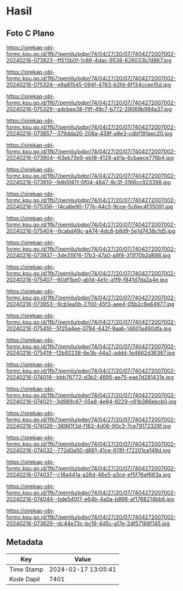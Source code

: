 # Hasil

## Foto C Plano

https://sirekap-obj-formc.kpu.go.id/1fb7/pemilu/pdpr/74/04/27/20/07/7404272007002-20240216-073823--ff513b0f-1c66-4dac-9538-628033b7d867.jpg

https://sirekap-obj-formc.kpu.go.id/1fb7/pemilu/pdpr/74/04/27/20/07/7404272007002-20240216-075324--e8a81545-094f-4763-b2fd-6f134ccee15d.jpg

https://sirekap-obj-formc.kpu.go.id/1fb7/pemilu/pdpr/74/04/27/20/07/7404272007002-20240216-075329--adcbee38-f1ff-49c7-b772-29069b994a37.jpg

https://sirekap-obj-formc.kpu.go.id/1fb7/pemilu/pdpr/74/04/27/20/07/7404272007002-20240216-073857--379dda20-208a-439f-a8e3-cdbf191aec20.jpg

https://sirekap-obj-formc.kpu.go.id/1fb7/pemilu/pdpr/74/04/27/20/07/7404272007002-20240216-073904--63eb73e9-eb18-4129-a61a-6cbaece776b4.jpg

https://sirekap-obj-formc.kpu.go.id/1fb7/pemilu/pdpr/74/04/27/20/07/7404272007002-20240216-073910--9db5f411-0f04-4847-8c3f-3166cc923398.jpg

https://sirekap-obj-formc.kpu.go.id/1fb7/pemilu/pdpr/74/04/27/20/07/7404272007002-20240216-075356--14ca6e90-177b-44c5-9cce-5c6ec4f35091.jpg

https://sirekap-obj-formc.kpu.go.id/1fb7/pemilu/pdpr/74/04/27/20/07/7404272007002-20240216-075404--6cabd49c-a474-4dc8-b8d9-5e1d7438c1d5.jpg

https://sirekap-obj-formc.kpu.go.id/1fb7/pemilu/pdpr/74/04/27/20/07/7404272007002-20240216-073937--3de31976-17b3-47a0-a9f8-311f70b2d686.jpg

https://sirekap-obj-formc.kpu.go.id/1fb7/pemilu/pdpr/74/04/27/20/07/7404272007002-20240216-075407--60df1be0-ab1d-4e1c-a1f9-f841d7da2a4e.jpg

https://sirekap-obj-formc.kpu.go.id/1fb7/pemilu/pdpr/74/04/27/20/07/7404272007002-20240216-073953--9cb1ea0b-2700-45f3-aee4-05b2c8e64977.jpg

https://sirekap-obj-formc.kpu.go.id/1fb7/pemilu/pdpr/74/04/27/20/07/7404272007002-20240216-075416--5f25a4ee-0794-442f-9aab-14601a490dfa.jpg

https://sirekap-obj-formc.kpu.go.id/1fb7/pemilu/pdpr/74/04/27/20/07/7404272007002-20240216-075419--f2b92238-6e3b-44a2-addd-1e4662d36367.jpg

https://sirekap-obj-formc.kpu.go.id/1fb7/pemilu/pdpr/74/04/27/20/07/7404272007002-20240216-074018--bbb76772-d3b2-4895-ae75-eae7d281431e.jpg

https://sirekap-obj-formc.kpu.go.id/1fb7/pemilu/pdpr/74/04/27/20/07/7404272007002-20240216-074021--3d989c67-05a8-4e84-8229-c61b386ebcb0.jpg

https://sirekap-obj-formc.kpu.go.id/1fb7/pemilu/pdpr/74/04/27/20/07/7404272007002-20240216-074026--38961f3d-f162-4d06-90c3-7ce79172328f.jpg

https://sirekap-obj-formc.kpu.go.id/1fb7/pemilu/pdpr/74/04/27/20/07/7404272007002-20240216-074032--772d0a50-d661-41ce-978f-f72201ce149d.jpg

https://sirekap-obj-formc.kpu.go.id/1fb7/pemilu/pdpr/74/04/27/20/07/7404272007002-20240216-074037--c18a441a-a26d-46e5-a3ce-ef5f76af663a.jpg

https://sirekap-obj-formc.kpu.go.id/1fb7/pemilu/pdpr/74/04/27/20/07/7404272007002-20240216-074044--bde540f7-e64b-4a0a-b998-af1768214bb6.jpg

https://sirekap-obj-formc.kpu.go.id/1fb7/pemilu/pdpr/74/04/27/20/07/7404272007002-20240216-073829--dc44e73c-bc16-4d5c-a17e-2df57166f145.jpg


## Metadata

| Key        | Value               |
| ---------- | ------------------- |
| Time Stamp | 2024-02-17 13:05:41 |
| Kode Dapil | 7401                |



